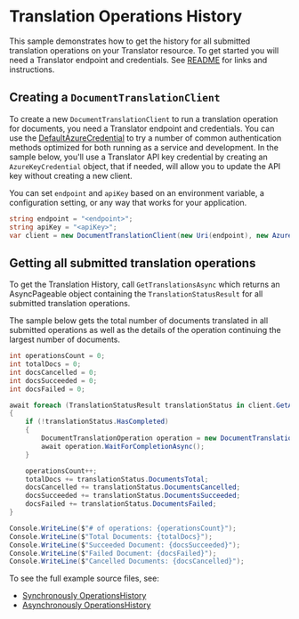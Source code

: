 # Translation Operations History
This sample demonstrates how to get the history for all submitted translation operations on your Translator resource. To get started you will need a Translator endpoint and credentials.  See [README][README] for links and instructions.

## Creating a `DocumentTranslationClient`

To create a new `DocumentTranslationClient` to run a translation operation for documents, you need a Translator endpoint and credentials. You can use the [DefaultAzureCredential][DefaultAzureCredential] to try a number of common authentication methods optimized for both running as a service and development. In the sample below, you'll use a Translator API key credential by creating an `AzureKeyCredential` object, that if needed, will allow you to update the API key without creating a new client.

You can set `endpoint` and `apiKey` based on an environment variable, a configuration setting, or any way that works for your application.

```C# Snippet:CreateDocumentTranslationClient
string endpoint = "<endpoint>";
string apiKey = "<apiKey>";
var client = new DocumentTranslationClient(new Uri(endpoint), new AzureKeyCredential(apiKey));
```

## Getting all submitted translation operations

To get the Translation History, call `GetTranslationsAsync` which returns an AsyncPageable object containing the `TranslationStatusResult` for all submitted translation operations.

The sample below gets the total number of documents translated in all submitted operations as well as the details of the operation continuing the largest number of documents.

```C# Snippet:OperationsHistoryAsync
int operationsCount = 0;
int totalDocs = 0;
int docsCancelled = 0;
int docsSucceeded = 0;
int docsFailed = 0;

await foreach (TranslationStatusResult translationStatus in client.GetAllTranslationStatusesAsync())
{
    if (!translationStatus.HasCompleted)
    {
        DocumentTranslationOperation operation = new DocumentTranslationOperation(translationStatus.TranslationId, client);
        await operation.WaitForCompletionAsync();
    }

    operationsCount++;
    totalDocs += translationStatus.DocumentsTotal;
    docsCancelled += translationStatus.DocumentsCancelled;
    docsSucceeded += translationStatus.DocumentsSucceeded;
    docsFailed += translationStatus.DocumentsFailed;
}

Console.WriteLine($"# of operations: {operationsCount}");
Console.WriteLine($"Total Documents: {totalDocs}");
Console.WriteLine($"Succeeded Document: {docsSucceeded}");
Console.WriteLine($"Failed Document: {docsFailed}");
Console.WriteLine($"Cancelled Documents: {docsCancelled}");
```

To see the full example source files, see:

* [Synchronously OperationsHistory ](https://github.com/Azure/azure-sdk-for-net/blob/master/sdk/translation/Azure.AI.Translation.Document/tests/samples/Sample_OperationsHistory.cs)
* [Asynchronously OperationsHistory ](https://github.com/Azure/azure-sdk-for-net/blob/master/sdk/translation/Azure.AI.Translation.Document/tests/samples/Sample_OperationsHistoryAsync.cs)

[DefaultAzureCredential]: https://github.com/Azure/azure-sdk-for-net/blob/master/sdk/identity/Azure.Identity/README.md
[README]: https://github.com/Azure/azure-sdk-for-net/blob/master/sdk/translation/Azure.AI.Translation.Document/README.md